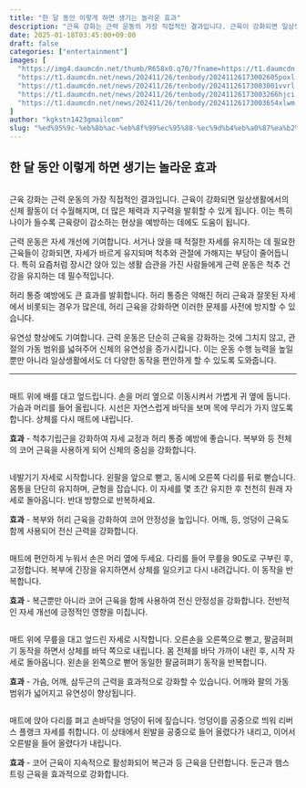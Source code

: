 ```yaml
---
title: "한 달 동안 이렇게 하면 생기는 놀라운 효과"
description: "근육 강화는 근력 운동의 가장 직접적인 결과입니다. 근육이 강화되면 일상생활에서의 신체 활동이 더 수월해지며, 더 많은 체력과 지구력을 발휘할 수 있게 됩니다. 이는 특히 나이가 들수록 근육량이 감소하는 현상을 예방하는 데에도 도움이 됩니다."
date: 2025-01-18T03:45:00+09:00
draft: false
categories: ["entertainment"]
images: [
  "https://img4.daumcdn.net/thumb/R658x0.q70/?fname=https://t1.daumcdn.net/news/202411/26/tenbody/20241126173002330omlg.jpg"
  "https://t1.daumcdn.net/news/202411/26/tenbody/20241126173002605poxl.gif"
  "https://t1.daumcdn.net/news/202411/26/tenbody/20241126173003001vvrl.gif"
  "https://t1.daumcdn.net/news/202411/26/tenbody/20241126173003266hjci.gif"
  "https://t1.daumcdn.net/news/202411/26/tenbody/20241126173003654xlwm.gif"
]
author: "kgkstn1423gmailcom"
slug: "%ed%95%9c-%eb%8b%ac-%eb%8f%99%ec%95%88-%ec%9d%b4%eb%a0%87%ea%b2%8c-%ed%95%98%eb%a9%b4-%ec%83%9d%ea%b8%b0%eb%8a%94-%eb%86%80%eb%9d%bc%ec%9a%b4-%ed%9a%a8%ea%b3%bc"
---
```


<h2 >한 달 동안 이렇게 하면 생기는 놀라운 효과</h2> <figure ><img src="https://img4.daumcdn.net/thumb/R658x0.q70/?fname=https://t1.daumcdn.net/news/202411/26/tenbody/20241126173002330omlg.jpg" alt=""/></figure> <p>근육 강화는 근력 운동의 가장 직접적인 결과입니다. 근육이 강화되면 일상생활에서의 신체 활동이 더 수월해지며, 더 많은 체력과 지구력을 발휘할 수 있게 됩니다. 이는 특히 나이가 들수록 근육량이 감소하는 현상을 예방하는 데에도 도움이 됩니다.</p> <p>근력 운동은 자세 개선에 기여합니다. 서거나 앉을 때 적절한 자세를 유지하는 데 필요한 근육들이 강화되면, 자세가 바르게 유지되며 척추와 관절에 가해지는 부담이 줄어듭니다. 특히 요즘처럼 장시간 앉아 있는 생활 습관을 가진 사람들에게 근력 운동은 척추 건강을 유지하는 데 필수적입니다.</p> <p>허리 통증 예방에도 큰 효과를 발휘합니다. 허리 통증은 약해진 허리 근육과 잘못된 자세에서 비롯되는 경우가 많은데, 허리 근육을 강화하면 이러한 문제를 사전에 방지할 수 있습니다.</p> <p>유연성 향상에도 기여합니다. 근력 운동은 단순히 근육을 강화하는 것에 그치지 않고, 관절의 가동 범위를 넓혀주어 신체의 유연성을 증가시킵니다. 이는 운동 수행 능력을 높일 뿐만 아니라 일상생활에서도 더 다양한 동작을 편안하게 할 수 있도록 도와줍니다.</p> <hr /> <figure ><img src="https://t1.daumcdn.net/news/202411/26/tenbody/20241126173002605poxl.gif" alt=""/></figure> <p>매트 위에 배를 대고 엎드립니다. 손을 머리 옆으로 이동시켜서 가볍게 귀 옆에 둡니다. 가슴과 머리를 들어 올립니다. 시선은 자연스럽게 바닥을 보며 목에 무리가 가지 않도록 합니다. 상체를 다시 매트에 내립니다.</p> <p><strong>효과</strong> - 척추기립근을 강화하여 자세 교정과 허리 통증 예방에 좋습니다. 복부와 등 전체의 코어 근육을 사용하게 되어 신체의 중심을 강화합니다.</p> <figure ><img src="https://t1.daumcdn.net/news/202411/26/tenbody/20241126173003001vvrl.gif" alt=""/></figure> <p>네발기기 자세로 시작합니다. 왼팔을 앞으로 뻗고, 동시에 오른쪽 다리를 뒤로 뻗습니다. 몸통을 단단히 유지하며, 균형을 잡습니다. 이 자세를 몇 초간 유지한 후 천천히 원래 자세로 돌아옵니다. 반대 방향으로 반복하세요.</p> <p><strong>효과</strong> - 복부와 허리 근육을 강화하여 코어 안정성을 높입니다. 어깨, 등, 엉덩이 근육도 함께 사용되어 전신 근력을 강화합니다.</p> <figure ><img src="https://t1.daumcdn.net/news/202411/26/tenbody/20241126173003266hjci.gif" alt=""/></figure> <p>매트에 편안하게 누워서 손은 머리 옆에 두세요. 다리를 들어 무릎을 90도로 구부린 후, 고정합니다. 복부에 긴장을 유지하면서 상체를 일으키고 다시 내려갑니다. 이 동작을 반복합니다.</p> <p><strong>효과</strong> - 복근뿐만 아니라 코어 근육을 함께 사용하여 전신 안정성을 강화합니다. 전반적인 자세 개선에 긍정적인 영향을 미칩니다.</p> <figure ><img src="https://t1.daumcdn.net/news/202411/26/tenbody/20241126173003654xlwm.gif" alt=""/></figure> <p>매트 위에 무릎을 대고 엎드린 자세로 시작합니다. 오른손을 오른쪽으로 뻗고, 팔굽혀펴기 동작을 하면서 상체를 바닥 쪽으로 내립니다. 몸 전체를 바닥 가까이 내린 후, 시작 자세로 돌아옵니다. 왼손을 왼쪽으로 뻗어 동일한 팔굽혀펴기 동작을 반복합니다.</p> <p><strong>효과</strong> - 가슴, 어깨, 삼두근의 근력을 효과적으로 강화할 수 있습니다. 어깨와 팔의 가동 범위가 넓어지고 유연성이 향상됩니다.</p> <figure ><img src="https://t1.daumcdn.net/news/202411/26/tenbody/20241126173004088blpv.gif" alt=""/></figure> <p>매트에 앉아 다리를 펴고 손바닥을 엉덩이 뒤에 짚습니다. 엉덩이를 공중으로 띄워 리버스 플랭크 자세를 취합니다. 이 상태에서 왼발을 공중으로 들어 올렸다가 내리고, 이어서 오른발을 들어 올렸다가 내립니다.</p> <p><strong>효과</strong> - 코어 근육이 지속적으로 활성화되어 복근과 등 근육을 단련합니다. 둔근과 햄스트링 근육을 효과적으로 강화합니다.</p>